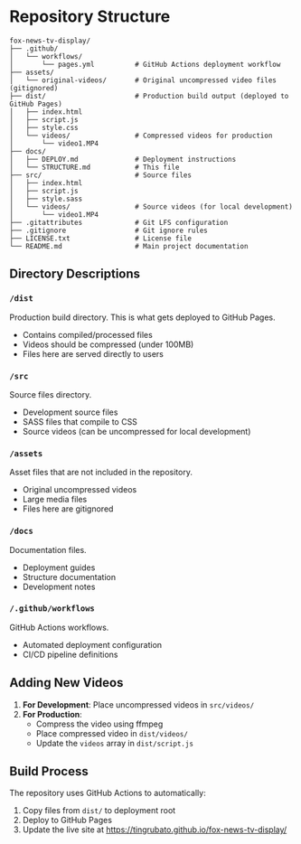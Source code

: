 # Repository Structure

```
fox-news-tv-display/
├── .github/
│   └── workflows/
│       └── pages.yml          # GitHub Actions deployment workflow
├── assets/
│   └── original-videos/       # Original uncompressed video files (gitignored)
├── dist/                      # Production build output (deployed to GitHub Pages)
│   ├── index.html
│   ├── script.js
│   ├── style.css
│   └── videos/                # Compressed videos for production
│       └── video1.MP4
├── docs/
│   ├── DEPLOY.md              # Deployment instructions
│   └── STRUCTURE.md           # This file
├── src/                       # Source files
│   ├── index.html
│   ├── script.js
│   ├── style.sass
│   └── videos/                # Source videos (for local development)
│       └── video1.MP4
├── .gitattributes             # Git LFS configuration
├── .gitignore                 # Git ignore rules
├── LICENSE.txt                # License file
└── README.md                  # Main project documentation
```

## Directory Descriptions

### `/dist`
Production build directory. This is what gets deployed to GitHub Pages.
- Contains compiled/processed files
- Videos should be compressed (under 100MB)
- Files here are served directly to users

### `/src`
Source files directory.
- Development source files
- SASS files that compile to CSS
- Source videos (can be uncompressed for local development)

### `/assets`
Asset files that are not included in the repository.
- Original uncompressed videos
- Large media files
- Files here are gitignored

### `/docs`
Documentation files.
- Deployment guides
- Structure documentation
- Development notes

### `/.github/workflows`
GitHub Actions workflows.
- Automated deployment configuration
- CI/CD pipeline definitions

## Adding New Videos

1. **For Development**: Place uncompressed videos in `src/videos/`
2. **For Production**: 
   - Compress the video using ffmpeg
   - Place compressed video in `dist/videos/`
   - Update the `videos` array in `dist/script.js`

## Build Process

The repository uses GitHub Actions to automatically:
1. Copy files from `dist/` to deployment root
2. Deploy to GitHub Pages
3. Update the live site at https://tingrubato.github.io/fox-news-tv-display/

